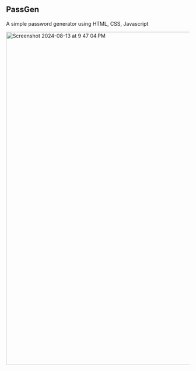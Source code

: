 ## PassGen

A simple password generator using HTML, CSS, Javascript

<img width="912" alt="Screenshot 2024-08-13 at 9 47 04 PM" src="https://github.com/user-attachments/assets/9634cbee-6d78-4ba4-b30e-674f0ee3cc83">

